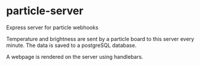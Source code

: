 # particle-server
Express server for particle webhooks

Temperature and brightness are sent by a particle board to this server every minute.
The data is saved to a postgreSQL database.

A webpage is rendered on the server using handlebars.

